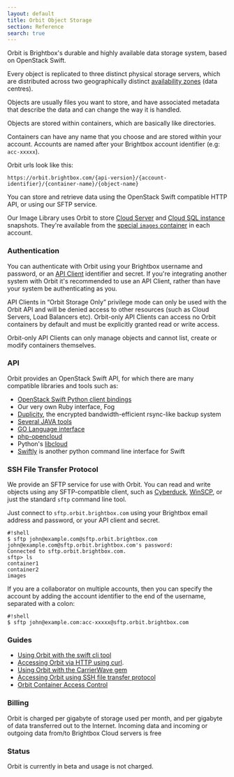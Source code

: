```yaml
---
layout: default
title: Orbit Object Storage
section: Reference
search: true
---
```


Orbit is Brightbox's durable and highly available data storage system, based on OpenStack Swift.

Every object is replicated to three distinct physical storage servers, which are distributed across two geographically distinct [availability zones](/docs/reference/glossary/#zone) (data centres).

Objects are usually files you want to store, and have associated metadata that describe the data and can change the way it is handled.

Objects are stored within containers, which are basically like directories.

Containers can have any name that you choose and are stored within your account. Accounts are named after your Brightbox account identifier (e.g: `acc-xxxxx`).

Orbit urls look like this:

`https://orbit.brightbox.com/{api-version}/{account-identifier}/{container-name}/{object-name}`

You can store and retrieve data using the OpenStack Swift compatible HTTP API, or using our SFTP service.

Our Image Library uses Orbit to store [Cloud Server](/docs/reference/cloud-servers/) and [Cloud SQL instance](/docs/reference/cloud-sql/) snapshots. They're available from the [special `images` container](/docs/reference/orbit/images-container/) in each account.

### Authentication

You can authenticate with Orbit using your Brightbox username and password, or an [API Client](/docs/reference/api-clients/) identifier and secret. If you're integrating another system with Orbit it's recommended to use an API Client, rather than have your system be authenticating as you.

API Clients in <q>Orbit Storage Only</q> privilege mode can only be used with the Orbit API and will be denied access to other resources (such as Cloud Servers, Load Balancers etc). Orbit-only API Clients can access no Orbit containers by default and must be explicitly granted read or write access.

Orbit-only API Clients can only manage objects and cannot list, create or modify containers themselves.

### API

Orbit provides an OpenStack Swift API, for which there are many compatible libraries and tools such as:

* [OpenStack Swift Python client bindings](http://docs.openstack.org/developer/python-swiftclient/swiftclient.html)
* Our very own Ruby interface, Fog
* [Duplicity](http://duplicity.nongnu.org/), the encrypted bandwidth-efficient rsync-like backup system
* [Several JAVA tools](http://javaswift.org/)
* [GO Language interface](https://github.com/ncw/swift)
* [php-opencloud](https://github.com/rackspace/php-opencloud)
* Python's [libcloud](http://libcloud.apache.org/)
* [Swiftly](https://github.com/gholt/swiftly) is another python command line interface for Swift

### SSH File Transfer Protocol

We provide an SFTP service for use with Orbit. You can read and write objects using any SFTP-compatible client, such as [Cyberduck](https://cyberduck.io/), [WinSCP](http://winscp.net), or just the standard `sftp` command line tool.

Just connect to `sftp.orbit.brightbox.com` using your Brightbox email address and password, or your API client and secret.

    #!shell
    $ sftp john@example.com@sftp.orbit.brightbox.com
    john@example.com@sftp.orbit.brightbox.com's password: 
    Connected to sftp.orbit.brightbox.com.
    sftp> ls
    container1
    container2
    images

If you are a collaborator on multiple accounts, then you can specify the account by adding the account identifier to the end of the username, separated with a colon:

    #!shell
    $ sftp john@example.com:acc-xxxxx@sftp.orbit.brightbox.com


### Guides

* [Using Orbit with the swift cli tool](/docs/guides/orbit/swift-cli/)
* [Accessing Orbit via HTTP using curl](/docs/guides/orbit/curl/).
* [Using Orbit with the CarrierWave gem](/docs/guides/orbit/carrierwave/)
* [Accessing Orbit using SSH file transfer protocol](/docs/guides/orbit/sftp/)
* [Orbit Container Access Control](/docs/guides/orbit/container-access-control/)

### Billing

Orbit is charged per gigabyte of storage used per month, and per gigabyte of data transferred out to the Internet. Incoming data and incoming or outgoing data from/to Brightbox Cloud servers is free

### Status

Orbit is currently in beta and usage is not charged.
